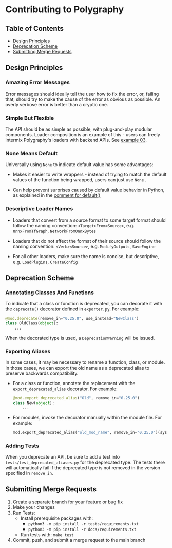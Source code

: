 # Contributing to Polygraphy

## Table of Contents

- [Design Principles](#design-principles)
- [Deprecation Scheme](#deprecation-scheme)
- [Submitting Merge Requests](#submitting-merge-requests)


## Design Principles

### Amazing Error Messages

Error messages should ideally tell the user how to fix the error, or, failing that,
should try to make the cause of the error as obvious as possible. An overly verbose error
is better than a cryptic one.

### Simple But Flexible

The API should be as simple as possible, with plug-and-play modular components.
Loader composition is an example of this - users can freely intermix Polygraphy's
loaders with backend APIs. See [example 03](examples/api/03_interoperating_with_tensorrt/).

### None Means Default

Universally using `None` to indicate default value has some advantages:
- Makes it easier to write wrappers - instead of trying to match the default
    values of the function being wrapped, users can just use `None` .

- Can help prevent surprises caused by default value behavior in Python, as explained in
    the [comment for default()](./polygraphy/util/util.py)

### Descriptive Loader Names

- Loaders that convert from a source format to some target format should
follow the naming convention: `<Target>From<Source>`, e.g. `OnnxFromTfGraph`, `NetworkFromOnnxBytes`

- Loaders that do not affect the format of their source should follow the naming convention:
`<Verb><Source>`, e.g. `ModifyOutputs`, `SaveEngine`

- For all other loaders, make sure the name is concise, but descriptive, e.g. `LoadPlugins`,
`CreateConfig`


## Deprecation Scheme

### Annotating Classes And Functions

To indicate that a class or function is deprecated, you can decorate it
with the `deprecate()` decorator defined in `exporter.py`. For example:

```python
@mod.deprecate(remove_in="0.25.0", use_instead="NewClass")
class OldClass(object):
    ...
```

When the decorated type is used, a `DeprecationWarning` will be issued.

### Exporting Aliases

In some cases, it may be necessary to rename a function, class, or module.
In those cases, we can export the old name as a deprecated alias to preserve backwards compatibility.

- For a class or function, annotate the replacement with the `export_deprecated_alias` decorator.
    For example:
    ```python
    @mod.export_deprecated_alias("Old", remove_in="0.25.0")
    class New(object):
        ...
    ```

- For modules, invoke the decorator manually within the module file.
    For example:
    ```python
    mod.export_deprecated_alias("old_mod_name", remove_in="0.25.0")(sys.modules[__name__])
    ```

### Adding Tests

When you deprecate an API, be sure to add a test into `tests/test_deprecated_aliases.py`
for the deprecated type.
The tests there will automatically fail if the deprecated type is not removed in the version
specified in `remove_in`.


## Submitting Merge Requests

1. Create a separate branch for your feature or bug fix
2. Make your changes
3. Run Tests:
    - Install prerequisite packages with:
        - `python3 -m pip install -r tests/requirements.txt`
        - `python3 -m pip install -r docs/requirements.txt`
    - Run tests with: `make test`
4. Commit, push, and submit a merge request to the main branch
